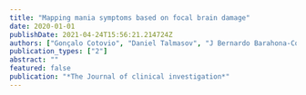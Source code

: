 ```yaml
---
title: "Mapping mania symptoms based on focal brain damage"
date: 2020-01-01
publishDate: 2021-04-24T15:56:21.214724Z
authors: ["Gonçalo Cotovio", "Daniel Talmasov", "J Bernardo Barahona-Corrêa", "Joey Hsu", "Suhan Senova", "Ricardo Ribeiro", "Louis Soussand", "Ana Velosa", "Vera Cruz e Silva", "Natalia Rost", " others"]
publication_types: ["2"]
abstract: ""
featured: false
publication: "*The Journal of clinical investigation*"
---
```


